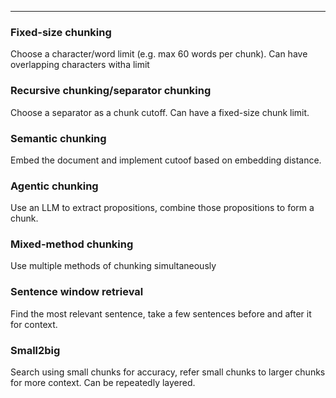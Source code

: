 

---

### Fixed-size chunking
Choose a character/word limit (e.g. max 60 words per chunk). Can have overlapping characters witha limit

### Recursive chunking/separator chunking
Choose a separator as a chunk cutoff. Can have a fixed-size chunk limit.

### Semantic chunking
Embed the document and implement cutoof based on embedding distance.

### Agentic chunking
Use an LLM to extract propositions, combine those propositions to form a chunk.

### Mixed-method chunking
Use multiple methods of chunking simultaneously

### Sentence window retrieval
Find the most relevant sentence, take a few sentences before and after it for context.

### Small2big
Search using small chunks for accuracy, refer small chunks to larger chunks for more context. Can be repeatedly layered.